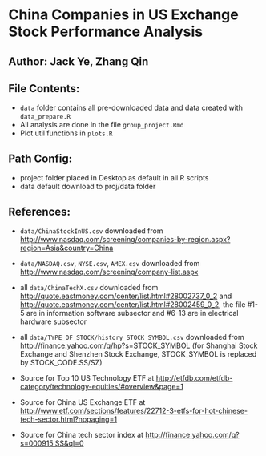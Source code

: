 # China Companies in US Exchange Stock Performance Analysis
## Author: Jack Ye, Zhang Qin

## File Contents:
* `data` folder contains all pre-downloaded data and data created with `data_prepare.R`
* All analysis are done in the file `group_project.Rmd`
* Plot util functions in `plots.R`

## Path Config:
* project folder placed in Desktop as default in all R scripts
* data default download to proj/data folder


## References:

* `data/ChinaStockInUS.csv` downloaded from http://www.nasdaq.com/screening/companies-by-region.aspx?region=Asia&country=China

* `data/NASDAQ.csv`, `NYSE.csv`, `AMEX.csv` downloaded from http://www.nasdaq.com/screening/company-list.aspx  

* all `data/ChinaTechX.csv` downloaded from http://quote.eastmoney.com/center/list.html#28002737_0_2 and http://quote.eastmoney.com/center/list.html#28002459_0_2, the file #1-5 are in information software subsector and #6-13 are in electrical hardware subsector

* all `data/TYPE_OF_STOCK/history_STOCK_SYMBOL.csv` downloaded from http://finance.yahoo.com/q/hp?s=STOCK_SYMBOL (for Shanghai Stock Exchange and Shenzhen Stock Exchange, STOCK_SYMBOL is replaced by STOCK_CODE.SS/SZ)

* Source for Top 10 US Technology ETF at http://etfdb.com/etfdb-category/technology-equities/#overview&page=1

* Source for China US Exchange ETF at http://www.etf.com/sections/features/22712-3-etfs-for-hot-chinese-tech-sector.html?nopaging=1

* Source for China tech sector index at http://finance.yahoo.com/q?s=000915.SS&ql=0